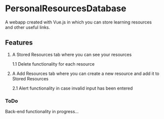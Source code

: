 # PersonalResourcesDatabase

A webapp created with Vue.js in which you can store learning resources and other useful links.

## Features

1. A Stored Resources tab where you can see your resources 


    1.1 Delete functionality for each resource


2.  A Add Resources tab where you can create a new resource and add it to Stored Resources

    2.1 Alert functionality in case invalid input has been entered

### ToDo

Back-end functionality in progress...
